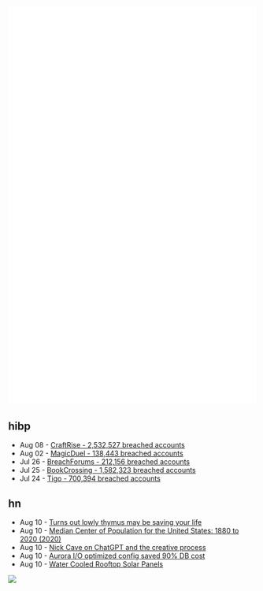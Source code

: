 ![Metrics](https://raw.githubusercontent.com/phixion/phixion/master/metrics.svg)

## hibp

<!--
for https://github.com/phixion/phixion/blob/main/.github/workflows/feeds.yml
-->
<!--START_SECTION:haveibeenpwnd-->
- Aug 08 - [CraftRise - 2,532,527 breached accounts](https://haveibeenpwned.com/PwnedWebsites#CraftRise)
- Aug 02 - [MagicDuel - 138,443 breached accounts](https://haveibeenpwned.com/PwnedWebsites#MagicDuel)
- Jul 26 - [BreachForums - 212,156 breached accounts](https://haveibeenpwned.com/PwnedWebsites#BreachForums)
- Jul 25 - [BookCrossing - 1,582,323 breached accounts](https://haveibeenpwned.com/PwnedWebsites#BookCrossing)
- Jul 24 - [Tigo - 700,394 breached accounts](https://haveibeenpwned.com/PwnedWebsites#Tigo)
<!--END_SECTION:haveibeenpwnd-->

## hn

<!--
for https://github.com/phixion/phixion/blob/main/.github/workflows/feeds.yml
-->
<!--START_SECTION:hn-->
- Aug 10 - [Turns out lowly thymus may be saving your life](https://news.harvard.edu/gazette/story/2023/08/turns-out-lowly-thymus-may-be-saving-your-life/)
- Aug 10 - [Median Center of Population for the United States: 1880 to 2020 (2020)](https://www.census.gov/library/visualizations/2020/geo/center-of-population-1880-2020.html)
- Aug 10 - [Nick Cave on ChatGPT and the creative process](https://www.theredhandfiles.com/chatgpt-making-things-faster-and-easier/)
- Aug 10 - [Aurora I/O optimized config saved 90% DB cost](https://graphite.dev/blog/how-an-aws-aurora-feature-cut-db-costs)
- Aug 10 - [Water Cooled Rooftop Solar Panels](https://evergreenoffgrid.com/water-cooled-rooftop-solar-panels/)
<!--END_SECTION:hn-->

<!--
for https://yhype.me
-->
![](https://hit.yhype.me/github/profile?user_id=13013670)

